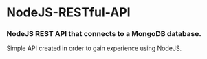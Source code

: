 # NodeJS-RESTful-API
### NodeJS REST API that connects to a MongoDB database. 
Simple API created in order to gain experience using NodeJS.
